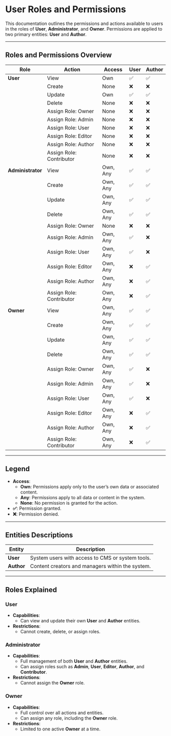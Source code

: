 # User Roles and Permissions

This documentation outlines the permissions and actions available to users in the roles of **User**, **Administrator**, and **Owner**. Permissions are applied to two primary entities: **User** and **Author**.

---

## Roles and Permissions Overview

| **Role**          | **Action**               | **Access** | **User** | **Author** |
| ----------------- | ------------------------ | ---------- | -------- | ---------- |
| **User**          | View                     | Own        | ✅       | ✅         |
|                   | Create                   | None       | ❌       | ❌         |
|                   | Update                   | Own        | ✅       | ✅         |
|                   | Delete                   | None       | ❌       | ❌         |
|                   | Assign Role: Owner       | None       | ❌       | ❌         |
|                   | Assign Role: Admin       | None       | ❌       | ❌         |
|                   | Assign Role: User        | None       | ❌       | ❌         |
|                   | Assign Role: Editor      | None       | ❌       | ❌         |
|                   | Assign Role: Author      | None       | ❌       | ❌         |
|                   | Assign Role: Contributor | None       | ❌       | ❌         |
| **Administrator** | View                     | Own, Any   | ✅       | ✅         |
|                   | Create                   | Own, Any   | ✅       | ✅         |
|                   | Update                   | Own, Any   | ✅       | ✅         |
|                   | Delete                   | Own, Any   | ✅       | ✅         |
|                   | Assign Role: Owner       | None       | ❌       | ❌         |
|                   | Assign Role: Admin       | Own, Any   | ✅       | ❌         |
|                   | Assign Role: User        | Own, Any   | ✅       | ❌         |
|                   | Assign Role: Editor      | Own, Any   | ❌       | ✅         |
|                   | Assign Role: Author      | Own, Any   | ❌       | ✅         |
|                   | Assign Role: Contributor | Own, Any   | ❌       | ✅         |
| **Owner**         | View                     | Own, Any   | ✅       | ✅         |
|                   | Create                   | Own, Any   | ✅       | ✅         |
|                   | Update                   | Own, Any   | ✅       | ✅         |
|                   | Delete                   | Own, Any   | ✅       | ✅         |
|                   | Assign Role: Owner       | Own, Any   | ✅       | ❌         |
|                   | Assign Role: Admin       | Own, Any   | ✅       | ❌         |
|                   | Assign Role: User        | Own, Any   | ✅       | ❌         |
|                   | Assign Role: Editor      | Own, Any   | ❌       | ✅         |
|                   | Assign Role: Author      | Own, Any   | ❌       | ✅         |
|                   | Assign Role: Contributor | Own, Any   | ❌       | ✅         |

---

## Legend

- **Access**:
  - **Own**: Permissions apply only to the user’s own data or associated content.
  - **Any**: Permissions apply to all data or content in the system.
  - **None**: No permission is granted for the action.
- **✅**: Permission granted.
- **❌**: Permission denied.

---

## Entities Descriptions

| **Entity** | **Description**                                  |
| ---------- | ------------------------------------------------ |
| **User**   | System users with access to CMS or system tools. |
| **Author** | Content creators and managers within the system. |

---

## Roles Explained

### **User**

- **Capabilities**:
  - Can view and update their own **User** and **Author** entities.
- **Restrictions**:
  - Cannot create, delete, or assign roles.

### **Administrator**

- **Capabilities**:
  - Full management of both **User** and **Author** entities.
  - Can assign roles such as **Admin**, **User**, **Editor**, **Author**, and **Contributor**.
- **Restrictions**:
  - Cannot assign the **Owner** role.

### **Owner**

- **Capabilities**:
  - Full control over all actions and entities.
  - Can assign any role, including the **Owner** role.
- **Restrictions**:
  - Limited to one active **Owner** at a time.
